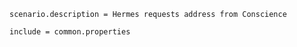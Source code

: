 ```none{2, 3}
scenario.description = Hermes requests address from Conscience

include = common.properties
```
